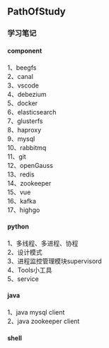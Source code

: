 ## PathOfStudy
### 学习笔记  
#### component
1、beegfs  
2、canal  
3、vscode  
4、debezium  
5、docker  
6、elasticsearch  
7、glusterfs  
8、haproxy  
9、mysql  
10、rabbitmq  
11、git  
12、openGauss  
13、redis  
14、zookeeper  
15、vue  
16、kafka  
17、highgo


#### python
1、多线程、多进程、协程  
2、设计模式  
3、进程监控管理模块supervisord  
4、Tools小工具  
5、service  


#### java
1、java mysql client  
2、java zookeeper client

#### shell  

